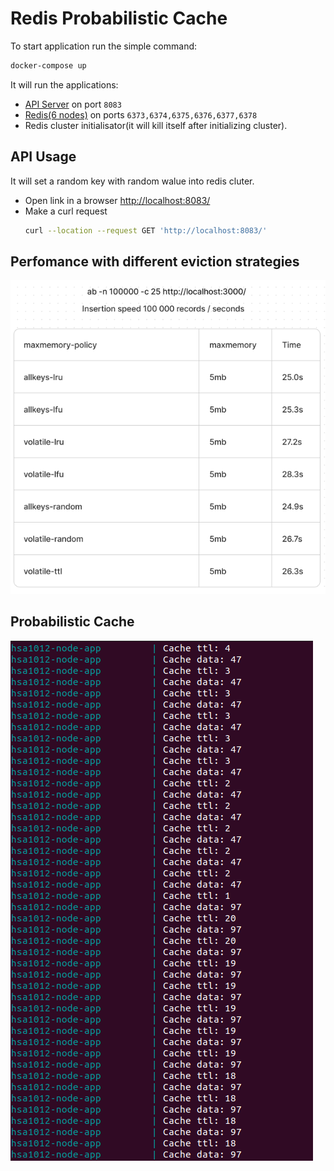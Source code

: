 # Redis Probabilistic Cache

To start application run the simple command:

```bash
docker-compose up
```

It will run the applications:

  * [API Server](http://localhost:8083/) on port `8083`
  * [Redis(6 nodes)](http://localhost:6373/) on ports `6373,6374,6375,6376,6377,6378`
  * Redis cluster initialisator(it will kill itself after initializing cluster).

## API Usage

It will set a random key with random walue into redis cluter.

* Open link in a browser [http://localhost:8083/](http://localhost:8083/)
* Make a curl request 
  ```bash
  curl --location --request GET 'http://localhost:8083/'
  ```

## Perfomance with different eviction strategies

![Redis perfomance.](./example_images/redis_perfomance.png)

## Probabilistic Cache

![Probabilistic cache example.](./example_images/probabilistic_cache.png)